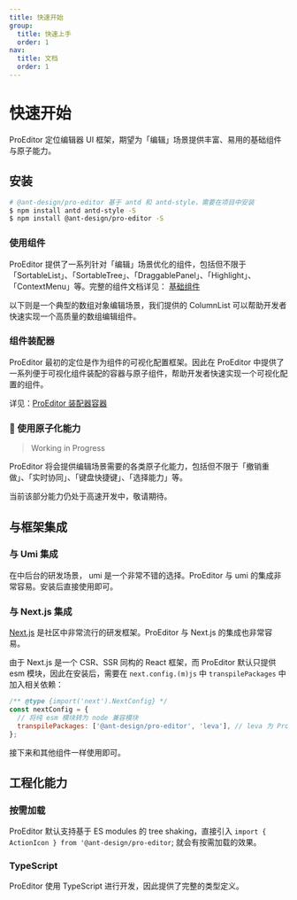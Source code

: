```yaml
---
title: 快速开始
group:
  title: 快速上手
  order: 1
nav:
  title: 文档
  order: 1
---
```


# 快速开始

ProEditor 定位编辑器 UI 框架，期望为「编辑」场景提供丰富、易用的基础组件与原子能力。

## 安装

```bash
# @ant-design/pro-editor 基于 antd 和 antd-style，需要在项目中安装
$ npm install antd antd-style -S
$ npm install @ant-design/pro-editor -S
```

### 使用组件

ProEditor 提供了一系列针对「编辑」场景优化的组件，包括但不限于 「SortableList」、「SortableTree」、「DraggablePanel」、「Highlight」、「ContextMenu」等。完整的组件文档详见： [基础组件](/components/action-icon)

以下则是一个典型的数组对象编辑场景，我们提供的 ColumnList 可以帮助开发者快速实现一个高质量的数组编辑组件。

<code src="./demos/ColumnList/index.tsx" ></code>

### 组件装配器

ProEditor 最初的定位是作为组件的可视化配置框架。因此在 ProEditor 中提供了一系列便于可视化组件装配的容器与原子组件，帮助开发者快速实现一个可视化配置的组件。

详见：[ProEditor 装配器容器](/pro-editor)

### 🚧 使用原子化能力

> Working in Progress

ProEditor 将会提供编辑场景需要的各类原子化能力，包括但不限于「撤销重做」、「实时协同」、「键盘快捷键」、「选择能力」等。

当前该部分能力仍处于高速开发中，敬请期待。

## 与框架集成

### 与 Umi 集成

在中后台的研发场景， umi 是一个非常不错的选择。ProEditor 与 umi 的集成非常容易。安装后直接使用即可。

### 与 Next.js 集成

[Next.js](https://nextjs.org/) 是社区中非常流行的研发框架。ProEditor 与 Next.js 的集成也非常容易。

由于 Next.js 是一个 CSR、SSR 同构的 React 框架，而 ProEditor 默认只提供 esm 模块，因此在安装后，需要在 `next.config.(m)js` 中 `transpilePackages` 中加入相关依赖：

```js
/** @type {import('next').NextConfig} */
const nextConfig = {
  // 将纯 esm 模块转为 node 兼容模块
  transpilePackages: ['@ant-design/pro-editor', 'leva'], // leva 为 ProEditor 依赖模块
};
```

接下来和其他组件一样使用即可。

## 工程化能力

### 按需加载

ProEditor 默认支持基于 ES modules 的 tree shaking，直接引入 `import { ActionIcon } from '@ant-design/pro-editor`; 就会有按需加载的效果。

### TypeScript

ProEditor 使用 TypeScript 进行开发，因此提供了完整的类型定义。
